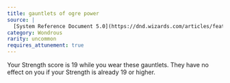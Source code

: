 ```yaml
---
title: gauntlets of ogre power
source: |
  [System Reference Document 5.0](https://dnd.wizards.com/articles/features/systems-reference-document-srd)
category: Wondrous
rarity: uncommon
requires_attunement: true
---
```


Your Strength score is 19 while you wear these gauntlets. They have no effect on you if your Strength is already 19 or higher.
